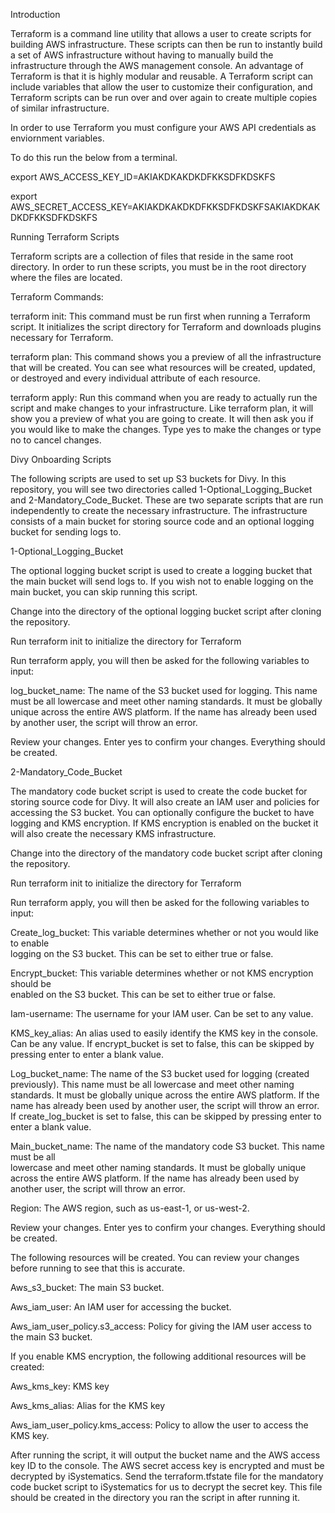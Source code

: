 Introduction



Terraform is a command line utility that allows a user to create scripts for building AWS infrastructure. These scripts can then be run to instantly build a set of AWS infrastructure without having to manually build the infrastructure through the AWS management console. An advantage of Terraform is that it is highly modular and reusable. A Terraform script can include variables that allow the user to customize their configuration, and Terraform scripts can be run over and over again to create multiple copies of similar infrastructure.

In order to use Terraform you must configure your AWS API credentials as enviornment variables.  

To do this run the below from a terminal.

export AWS_ACCESS_KEY_ID=AKIAKDKAKDKDFKKSDFKDSKFS

export AWS_SECRET_ACCESS_KEY=AKIAKDKAKDKDFKKSDFKDSKFSAKIAKDKAKDKDFKKSDFKDSKFS


Running Terraform Scripts



Terraform scripts are a collection of files that reside in the same root directory. In order to run these scripts, you must be in the root directory where the files are located.

Terraform Commands:

terraform init: This command must be run first when running a Terraform script. It initializes the script directory for Terraform and downloads plugins necessary for Terraform.

terraform plan: This command shows you a preview of all the infrastructure that will be created. You can see what resources will be created, updated, or destroyed and every individual attribute of each resource.

terraform apply: Run this command when you are ready to actually run the script and make changes to your infrastructure. Like terraform plan, it will show you a preview of what you are going to create. It will then ask you if you would like to make the changes. Type yes to make the changes or type no to cancel changes.



Divy Onboarding Scripts



The following scripts are used to set up S3 buckets for Divy. In this repository, you will see two directories called 1-Optional_Logging_Bucket and 2-Mandatory_Code_Bucket. These are two separate scripts that are run independently to create the necessary infrastructure. The infrastructure consists of a main bucket for storing source code and an optional logging bucket for sending logs to.


1-Optional_Logging_Bucket



The optional logging bucket script is used to create a logging bucket that the main bucket will send logs to. If you wish not to enable logging on the main bucket, you can skip running this script.



Change into the directory of the optional logging bucket script after cloning the repository.


Run terraform init to initialize the directory for Terraform


Run terraform apply, you will then be asked for the following variables to input:


log_bucket_name: The name of the S3 bucket used for logging. This name must be all lowercase and meet other naming standards. It must be globally unique across the entire AWS platform. If the name has already been used by another user, the script will throw an error.


Review your changes. Enter yes to confirm your changes. Everything should be created.


2-Mandatory_Code_Bucket


The mandatory code bucket script is used to create the code bucket for storing source code for Divy. It will also create an IAM user and policies for accessing the S3 bucket. You can optionally configure the bucket to have logging and KMS encryption. If KMS encryption is enabled on the bucket it will also create the necessary KMS infrastructure.


Change into the directory of the mandatory code bucket script after cloning the repository.


Run terraform init to initialize the directory for Terraform


Run terraform apply, you will then be asked for the following variables to input:

Create_log_bucket: This variable determines whether or not you would like to enable    
logging on the S3 bucket. This can be set to either true or false.

Encrypt_bucket: This variable determines whether or not KMS encryption should be     
enabled on the S3 bucket. This can be set to either true or false.

Iam-username: The username for your IAM user. Can be set to any value.

KMS_key_alias: An alias used to easily identify the KMS key in the console. Can be any 
value. If encrypt_bucket is set to false, this can be skipped by pressing enter to enter a 
blank value.

Log_bucket_name: The name of the S3 bucket used for logging (created previously). This name must be all lowercase and meet other naming standards. It must be globally unique across the entire AWS platform. If the name has already been used by another user, the script will throw an error. If create_log_bucket is set to false, this can be skipped by pressing enter to enter a blank value.

Main_bucket_name: The name of the mandatory code S3 bucket. This name must be all  
lowercase and meet other naming standards. It must be globally unique across the entire 
AWS platform. If the name has already been used by another user, the script will throw 
an error.

Region: The AWS region, such as us-east-1, or us-west-2.


Review your changes. Enter yes to confirm your changes. Everything should be created.


The following resources will be created. You can review your changes before running to 
see that this is accurate.

Aws_s3_bucket: The main S3 bucket.

Aws_iam_user: An IAM user for accessing the bucket.

Aws_iam_user_policy.s3_access: Policy for giving the IAM user access to the main S3 bucket.



If you enable KMS encryption, the following additional resources will be created:

Aws_kms_key: KMS key

Aws_kms_alias: Alias for the KMS key

Aws_iam_user_policy.kms_access: Policy to allow the user to access the KMS key.


After running the script, it will output the bucket name and the AWS access key ID to the console.
The AWS secret access key is encrypted and must be decrypted by iSystematics. Send the terraform.tfstate file for the mandatory code bucket script
to iSystematics for us to decrypt the secret key. This file should be created in the directory you ran the script in
after running it.
